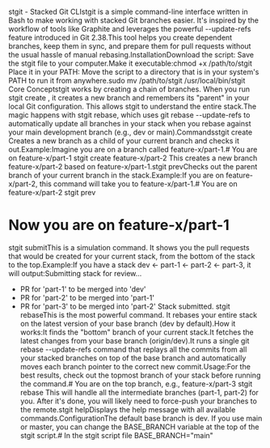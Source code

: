 stgit - Stacked Git CLIstgit is a simple command-line interface written in Bash to make working with stacked Git branches easier. It's inspired by the workflow of tools like Graphite and leverages the powerful --update-refs feature introduced in Git 2.38.This tool helps you create dependent branches, keep them in sync, and prepare them for pull requests without the usual hassle of manual rebasing.InstallationDownload the script: Save the stgit file to your computer.Make it executable:chmod +x /path/to/stgit
Place it in your PATH: Move the script to a directory that is in your system's PATH to run it from anywhere.sudo mv /path/to/stgit /usr/local/bin/stgit
Core Conceptstgit works by creating a chain of branches. When you run stgit create <branch-name>, it creates a new branch and remembers its "parent" in your local Git configuration. This allows stgit to understand the entire stack.The magic happens with stgit rebase, which uses git rebase --update-refs to automatically update all branches in your stack when you rebase against your main development branch (e.g., dev or main).Commandsstgit create <branch-name>Creates a new branch as a child of your current branch and checks it out.Example:Imagine you are on a branch called feature-x/part-1.# You are on feature-x/part-1
stgit create feature-x/part-2
This creates a new branch feature-x/part-2 based on feature-x/part-1.stgit prevChecks out the parent branch of your current branch in the stack.Example:If you are on feature-x/part-2, this command will take you to feature-x/part-1.# You are on feature-x/part-2
stgit prev
# Now you are on feature-x/part-1
stgit submitThis is a simulation command. It shows you the pull requests that would be created for your current stack, from the bottom of the stack to the top.Example:If you have a stack dev <- part-1 <- part-2 <- part-3, it will output:Submitting stack for review...
  - PR for 'part-1' to be merged into 'dev'
  - PR for 'part-2' to be merged into 'part-1'
  - PR for 'part-3' to be merged into 'part-2'
Stack submitted.
stgit rebaseThis is the most powerful command. It rebases your entire stack on the latest version of your base branch (dev by default).How it works:It finds the "bottom" branch of your current stack.It fetches the latest changes from your base branch (origin/dev).It runs a single git rebase --update-refs command that replays all the commits from all your stacked branches on top of the base branch and automatically moves each branch pointer to the correct new commit.Usage:For the best results, check out the topmost branch of your stack before running the command.# You are on the top branch, e.g., feature-x/part-3
stgit rebase
This will handle all the intermediate branches (part-1, part-2) for you. After it's done, you will likely need to force-push your branches to the remote.stgit helpDisplays the help message with all available commands.ConfigurationThe default base branch is dev. If you use main or master, you can change the BASE_BRANCH variable at the top of the stgit script.# In the stgit script file
BASE_BRANCH="main"
